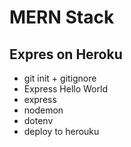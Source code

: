 # MERN Stack

## Expres on Heroku

* git init + gitignore
* Express Hello World
* express
* nodemon
* dotenv
* deploy to herouku